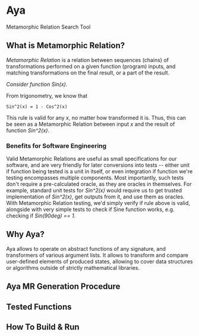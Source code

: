 # Aya

Metamorphic Relation Search Tool

## What is Metamorphic Relation?

*Metamorphic Relation* is a relation between sequences (chains) of transformations performed on a given function (program) inputs, and matching transformations on the final result, or a part of the result.

*Consider function Sin(x).*

From trigonometry, we know that
```
Sin^2(x) = 1 - Cos^2(x)
```

This rule is valid for any x, no matter how transformed it is. Thus, this can be seen as a Metamorphic Relation between input *x* and the result of function *Sin^2(x)*.

### Benefits for Software Engineering

Valid Metamorphic Relations are useful as small specifications for our software, and are very friendly for later conversions into tests -- either unit if function being tested is a unit in itself, or even integration if function we're testing encompasses multiple components. Most importantly, such tests don't require a pre-calculated oracle, as they are oracles in themselves. For example, standard unit tests for *Sin^2(x)* would require us to get trusted implementation of *Sin^2(x)*, get outputs from it, and use them as oracles. With Metamorphic Relation testing, we'd simply verify if rule above is valid, alongside with very simple tests to check if Sine function works, e.g. checking if *Sin(90deg) == 1*.

## Why Aya?

Aya allows to operate on abstract functions of any signature, and transformers of various argument lists. It allows to transform and compare user-defined elements of produced states, allowing to cover data structures or algorithms outside of strictly mathematical libraries.

## Aya MR Generation Procedure

## Tested Functions

## How To Build & Run